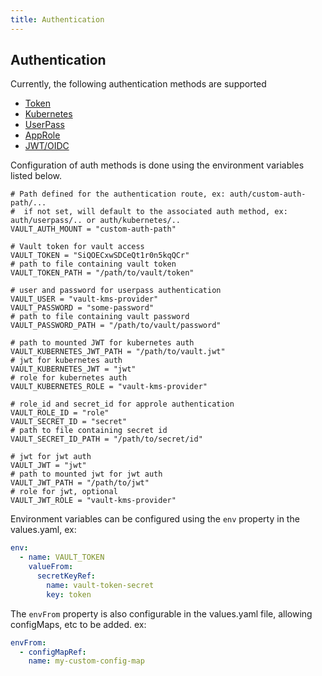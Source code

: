 ```yaml
---
title: Authentication
---
```


## Authentication

Currently, the following authentication methods are supported

- [Token](https://developer.hashicorp.com/vault/api-docs/auth/token)
- [Kubernetes](https://developer.hashicorp.com/vault/docs/auth/kubernetes)
- [UserPass](https://developer.hashicorp.com/vault/docs/auth/userpass)
- [AppRole](https://developer.hashicorp.com/vault/docs/auth/approle)
- [JWT/OIDC](https://developer.hashicorp.com/vault/docs/auth/jwt)

Configuration of auth methods is done using the environment variables listed below.

```hcl
# Path defined for the authentication route, ex: auth/custom-auth-path/...
#  if not set, will default to the associated auth method, ex: auth/userpass/.. or auth/kubernetes/..
VAULT_AUTH_MOUNT = "custom-auth-path"

# Vault token for vault access
VAULT_TOKEN = "SiQOECxwSDCeQt1r0n5kqQCr"
# path to file containing vault token
VAULT_TOKEN_PATH = "/path/to/vault/token"

# user and password for userpass authentication
VAULT_USER = "vault-kms-provider"
VAULT_PASSWORD = "some-password"
# path to file containing vault password
VAULT_PASSWORD_PATH = "/path/to/vault/password"

# path to mounted JWT for kubernetes auth
VAULT_KUBERNETES_JWT_PATH = "/path/to/vault.jwt"
# jwt for kubernetes auth
VAULT_KUBERNETES_JWT = "jwt"
# role for kubernetes auth 
VAULT_KUBERNETES_ROLE = "vault-kms-provider"

# role_id and secret_id for approle authentication
VAULT_ROLE_ID = "role"
VAULT_SECRET_ID = "secret"
# path to file containing secret id
VAULT_SECRET_ID_PATH = "/path/to/secret/id"

# jwt for jwt auth
VAULT_JWT = "jwt"
# path to mounted jwt for jwt auth
VAULT_JWT_PATH = "/path/to/jwt"
# role for jwt, optional
VAULT_JWT_ROLE = "vault-kms-provider"
```

Environment variables can be configured using the `env` property in the values.yaml, ex:

```yaml
env:
  - name: VAULT_TOKEN
    valueFrom:
      secretKeyRef:
        name: vault-token-secret
        key: token
```

The `envFrom` property is also configurable in the values.yaml file, allowing configMaps, etc to be added. ex:

```yaml
envFrom:
  - configMapRef:
    name: my-custom-config-map
```